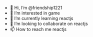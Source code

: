 - 👋 Hi, I’m @friendship1221
- 👀 I’m interested in game
- 🌱 I’m currently learning reactjs
- 💞️ I’m looking to collaborate on reactjs
- 📫 How to reach me reactjs

<!---
friendship1221/friendship1221 is a ✨ special ✨ repository because its `README.md` (this file) appears on your GitHub profile.
You can click the Preview link to take a look at your changes.
--->
